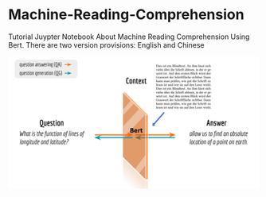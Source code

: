 # Machine-Reading-Comprehension
Tutorial Juypter Notebook About Machine Reading Comprehension Using Bert.
There are two version provisions: English and Chinese


![Machine Reading COmprehension Model](./MachineReading.png)
